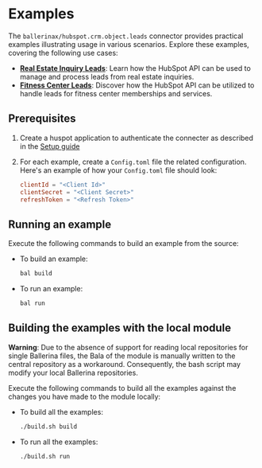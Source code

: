 # Examples

The `ballerinax/hubspot.crm.object.leads` connector provides practical examples illustrating usage in various scenarios. Explore these examples, covering the following use cases:

- [**Real Estate Inquiry Leads**](https://github.com/anush47/module-ballerinax-hubspot.crm.object.leads/blob/main/examples/real_estate_inquiry_leads): Learn how the HubSpot API can be used to manage and process leads from real estate inquiries.
- [**Fitness Center Leads**](https://github.com/anush47/module-ballerinax-hubspot.crm.object.leads/blob/main/examples/fitness_center_leads): Discover how the HubSpot API can be utilized to handle leads for fitness center memberships and services.

## Prerequisites

1. Create a huspot application to authenticate the connecter as described in the [Setup guide](../ballerina/Package.md)
2. For each example, create a `Config.toml` file the related configuration. Here's an example of how your `Config.toml` file should look:

    ```toml
    clientId = "<Client Id>"
    clientSecret = "<Client Secret>"
    refreshToken = "<Refresh Token>"
    ```

## Running an example

Execute the following commands to build an example from the source:

* To build an example:

    ```bash
    bal build
    ```

* To run an example:

    ```bash
    bal run
    ```

## Building the examples with the local module

**Warning**: Due to the absence of support for reading local repositories for single Ballerina files, the Bala of the module is manually written to the central repository as a workaround. Consequently, the bash script may modify your local Ballerina repositories.

Execute the following commands to build all the examples against the changes you have made to the module locally:

* To build all the examples:

    ```bash
    ./build.sh build
    ```

* To run all the examples:

    ```bash
    ./build.sh run
    ```
